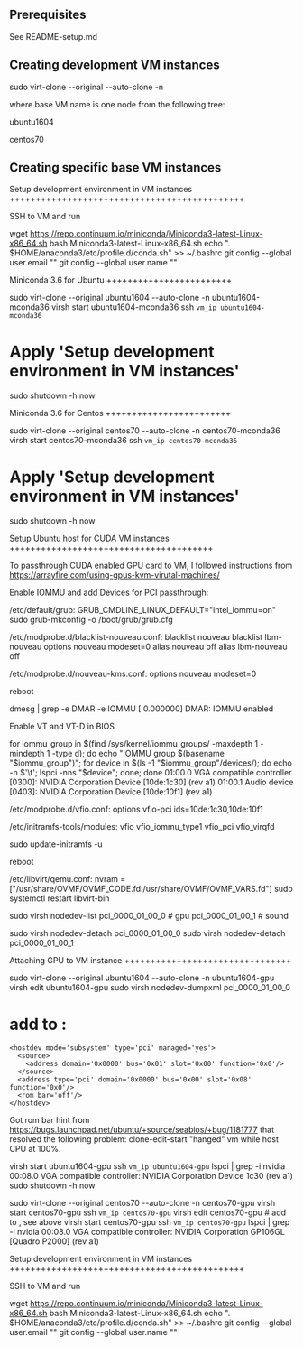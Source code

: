 Prerequisites
-------------

See README-setup.md

Creating development VM instances
---------------------------------

sudo virt-clone --original <base VM name> --auto-clone -n <development VM name>

where base VM name is one node from the following tree:

ubuntu1604

centos70

Creating specific base VM instances
-----------------------------------

Setup development environment in VM instances
+++++++++++++++++++++++++++++++++++++++++++++

SSH to VM and run

wget https://repo.continuum.io/miniconda/Miniconda3-latest-Linux-x86_64.sh
bash Miniconda3-latest-Linux-x86_64.sh
echo ". $HOME/anaconda3/etc/profile.d/conda.sh" >> ~/.bashrc
git config --global user.email "<YOUR EMAIL AT GITHUB>"
git config --global user.name "<YOUR NAME>"

Miniconda 3.6 for Ubuntu
++++++++++++++++++++++++

sudo virt-clone --original ubuntu1604 --auto-clone -n ubuntu1604-mconda36
virsh start ubuntu1604-mconda36
ssh `vm_ip ubuntu1604-mconda36`
# Apply 'Setup development environment in VM instances'
sudo shutdown -h now

Miniconda 3.6 for Centos
++++++++++++++++++++++++

sudo virt-clone --original centos70 --auto-clone -n centos70-mconda36
virsh start centos70-mconda36
ssh `vm_ip centos70-mconda36`
# Apply 'Setup development environment in VM instances'
sudo shutdown -h now

Setup Ubuntu host for CUDA VM instances
+++++++++++++++++++++++++++++++++++++++

To passthrough CUDA enabled GPU card to VM, I followed instructions from
https://arrayfire.com/using-gpus-kvm-virutal-machines/

Enable IOMMU and add Devices for PCI passthrough:

/etc/default/grub:
GRUB_CMDLINE_LINUX_DEFAULT="intel_iommu=on"
sudo grub-mkconfig -o /boot/grub/grub.cfg

/etc/modprobe.d/blacklist-nouveau.conf:
blacklist nouveau
blacklist lbm-nouveau
options nouveau modeset=0
alias nouveau off
alias lbm-nouveau off

/etc/modprobe.d/nouveau-kms.conf:
options nouveau modeset=0

reboot

dmesg | grep -e DMAR -e IOMMU
[    0.000000] DMAR: IOMMU enabled

Enable VT and VT-D in BIOS

for iommu_group in $(find /sys/kernel/iommu_groups/ -maxdepth 1 -mindepth 1 -type d); do echo "IOMMU group $(basename "$iommu_group")"; for device in $(ls -1 "$iommu_group"/devices/); do echo -n $'\t'; lspci -nns "$device"; done; done
	01:00.0 VGA compatible controller [0300]: NVIDIA Corporation Device [10de:1c30] (rev a1)
	01:00.1 Audio device [0403]: NVIDIA Corporation Device [10de:10f1] (rev a1)

/etc/modprobe.d/vfio.conf:
options vfio-pci ids=10de:1c30,10de:10f1


/etc/initramfs-tools/modules:
vfio
vfio_iommu_type1
vfio_pci
vfio_virqfd

sudo update-initramfs -u

reboot

/etc/libvirt/qemu.conf:
nvram = ["/usr/share/OVMF/OVMF_CODE.fd:/usr/share/OVMF/OVMF_VARS.fd"]
sudo systemctl restart libvirt-bin

sudo virsh nodedev-list
pci_0000_01_00_0 # gpu
pci_0000_01_00_1 # sound

sudo virsh nodedev-detach pci_0000_01_00_0
sudo virsh nodedev-detach pci_0000_01_00_1

Attaching GPU to VM instance
++++++++++++++++++++++++++++++++

sudo virt-clone --original ubuntu1604 --auto-clone -n ubuntu1604-gpu
virsh edit ubuntu1604-gpu
sudo virsh nodedev-dumpxml pci_0000_01_00_0
# add to <devices>:
    <hostdev mode='subsystem' type='pci' managed='yes'>
      <source>
        <address domain='0x0000' bus='0x01' slot='0x00' function='0x0'/>
      </source>
      <address type='pci' domain='0x0000' bus='0x00' slot='0x08' function='0x0'/>
      <rom bar='off'/>
    </hostdev>

Got rom bar hint from https://bugs.launchpad.net/ubuntu/+source/seabios/+bug/1181777
that resolved the following problem: clone-edit-start "hanged" vm while host CPU at 100%.

virsh start ubuntu1604-gpu
ssh `vm_ip ubuntu1604-gpu`
lspci | grep -i nvidia
00:08.0 VGA compatible controller: NVIDIA Corporation Device 1c30 (rev a1)
sudo shutdown -h now

sudo virt-clone --original centos70 --auto-clone -n centos70-gpu
virsh start centos70-gpu
ssh `vm_ip centos70-gpu`
virsh edit centos70-gpu # add to <devices>, see above
virsh start centos70-gpu
ssh `vm_ip centos70-gpu`
lspci | grep -i nvidia
00:08.0 VGA compatible controller: NVIDIA Corporation GP106GL [Quadro P2000] (rev a1)

Setup development environment in VM instances
+++++++++++++++++++++++++++++++++++++++++++++

SSH to VM and run

wget https://repo.continuum.io/miniconda/Miniconda3-latest-Linux-x86_64.sh
bash Miniconda3-latest-Linux-x86_64.sh
echo ". $HOME/anaconda3/etc/profile.d/conda.sh" >> ~/.bashrc
git config --global user.email "<YOUR EMAIL AT GITHUB>"
git config --global user.name "<YOUR NAME>"

